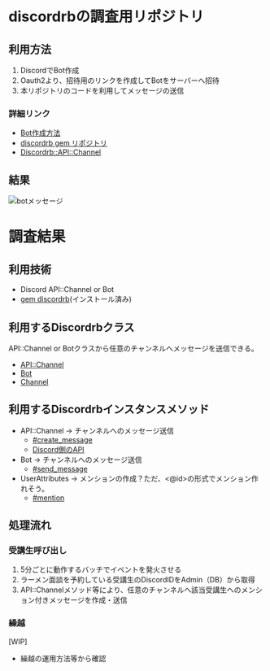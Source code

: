# discordrbの調査用リポジトリ
## 利用方法
1. DiscordでBot作成
2. Oauth2より、招待用のリンクを作成してBotをサーバーへ招待
3. 本リポジトリのコードを利用してメッセージの送信

### 詳細リンク
- [Bot作成方法](https://discordpy.readthedocs.io/ja/latest/discord.html)
- [discordrb gem リポジトリ](https://github.com/shardlab/discordrb?tab=readme-ov-file)
- [Discordrb::API::Channel](https://www.rubydoc.info/github/meew0/discordrb/Discordrb/API/Channel#create_message-class_method)

## 結果
![botメッセージ](https://github.com/majestictree/discordrb_test/assets/35989660/a7454428-e3b9-4c56-b83a-64c180753073)


# 調査結果
## 利用技術
- Discord API::Channel or Bot
- [gem discordrb](https://github.com/shardlab/discordrb?tab=readme-ov-file#usage)(インストール済み)

## 利用するDiscordrbクラス
API::Channel or Botクラスから任意のチャンネルへメッセージを送信できる。
- [API::Channel](https://www.rubydoc.info/github/meew0/discordrb/Discordrb/API/Channel)
- [Bot](https://www.rubydoc.info/github/meew0/discordrb/Discordrb/Bot)
- [Channel](https://www.rubydoc.info/github/meew0/discordrb/Discordrb/Channel)

## 利用するDiscordrbインスタンスメソッド
- API::Channel -> チャンネルへのメッセージ送信
  - [#create_message](https://www.rubydoc.info/github/meew0/discordrb/Discordrb/API/Channel#create_message-class_method)
  - [Discord側のAPI](https://discord.com/developers/docs/resources/channel#create-message)
- Bot -> チャンネルへのメッセージ送信
  - [#send_message](https://www.rubydoc.info/github/meew0/discordrb/Discordrb/Bot#send_message-instance_method)
- UserAttributes -> メンションの作成？ただ、<@id>の形式でメンション作れそう。
  - [#mention](https://www.rubydoc.info/github/meew0/discordrb/Discordrb%2FUserAttributes:mention)

## 処理流れ
### 受講生呼び出し
1. 5分ごとに動作するバッチでイベントを発火させる
2. ラーメン面談を予約している受講生のDiscordIDをAdmin（DB）から取得
3. API::Channelメソッド等により、任意のチャンネルへ該当受講生へのメンション付きメッセージを作成・送信

### 繰越
[WIP]
- 繰越の運用方法等から確認
